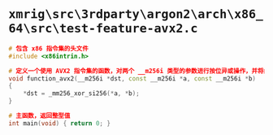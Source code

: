 # `xmrig\src\3rdparty\argon2\arch\x86_64\src\test-feature-avx2.c`

```cpp
# 包含 x86 指令集的头文件
#include <x86intrin.h>

# 定义一个使用 AVX2 指令集的函数，对两个 __m256i 类型的参数进行按位异或操作，并将结果存储到目标参数中
void function_avx2(__m256i *dst, const __m256i *a, const __m256i *b)
{
    *dst = _mm256_xor_si256(*a, *b);
}

# 主函数，返回整型值
int main(void) { return 0; }
```